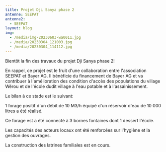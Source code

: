 ```yaml
---
title: Projet Dji Sanya phase 2
antenne: SEEPAT
antenne2:
  - SEEPAT
layout: blog
img:
  - /media/img-20230603-wa0011.jpg
  - /media/20230304_121003.jpg
  - /media/20230304_114112.jpg
---
```

Bientôt la fin des travaux du projet Dji Sanya phase 2!

E﻿n rappel, ce projet est le fruit d'une collaboration entre l'association SEEPAT et Bayer AG. Il bénéficie du financement de Bayer AG et va contribuer à l'amélioration des condition d'accès des populations du  village Wérou et de l'école dudit village à l'eau potable et à l'assainissement.

L﻿e bilan à ce stade est le suivant:

1﻿ forage positif d'un débit de 10 M3/h équipé d'un réservoir d'eau de 10 000 litres a été réalisé.

C﻿e forage est a été connecté à 3 bornes fontaines dont 1 dessert l'école.

L﻿es capacités des acteurs locaux ont été renforcées sur l'hygiène et la gestion des ouvrages.

L﻿a construction des latrines familiales est en cours.
